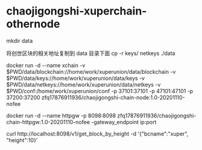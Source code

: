 # chaojigongshi-xuperchain-othernode

mkdir data

将创世区块的相关地址复制到 data 目录下面
cp -r  keys/ netkeys ./data

docker run -d --name xchain -v $PWD/data/blockchain://home/work/xuperunion/data/blockchain -v $PWD/data/keys://home/work/xuperunion/data/keys -v $PWD/data/netkeys://home/work/xuperunion/data/netkeys -v $PWD/conf:/home/work/xuperunion/conf -p 37101:37101 -p 47101:47101 -p 37200:37200 zfq17876911936/chaojigongshi-chain-node:1.0-20201110-nofee

docker run -d --name httpgw -p 8098:8098 zfq17876911936/chaojigongshi-chain-httpgw:1.0-20201110-nofee -gateway_endpoint ip:port

curl http://localhost:8098/v1/get_block_by_height -d '{"bcname":"xuper", "height":10}'

